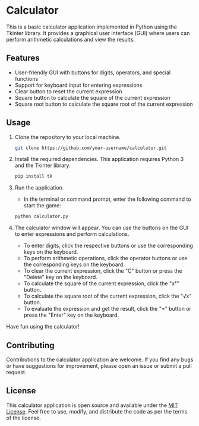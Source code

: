 # Calculator

This is a basic calculator application implemented in Python using the Tkinter library. It provides a graphical user interface (GUI) where users can perform arithmetic calculations and view the results.

## Features

- User-friendly GUI with buttons for digits, operators, and special functions
- Support for keyboard input for entering expressions
- Clear button to reset the current expression
- Square button to calculate the square of the current expression
- Square root button to calculate the square root of the current expression

## Usage

1. Clone the repository to your local machine.

   ```bash
   git clone https://github.com/your-username/calculator.git
   ```

2. Install the required dependencies. This application requires Python 3 and the Tkinter library.

   ```bash
   pip install tk
   ```

3. Run the application.
   - In the terminal or command prompt, enter the following command to start the game:

   ```bash
   python calculator.py
   ```

4. The calculator window will appear. You can use the buttons on the GUI to enter expressions and perform calculations.

   - To enter digits, click the respective buttons or use the corresponding keys on the keyboard.
   - To perform arithmetic operations, click the operator buttons or use the corresponding keys on the keyboard.
   - To clear the current expression, click the "C" button or press the "Delete" key on the keyboard.
   - To calculate the square of the current expression, click the "x²" button.
   - To calculate the square root of the current expression, click the "√x" button.
   - To evaluate the expression and get the result, click the "=" button or press the "Enter" key on the keyboard.

Have fun using the calculator!

## Contributing

Contributions to the calculator application are welcome. If you find any bugs or have suggestions for improvement, please open an issue or submit a pull request.

## License

This calculator application is open source and available under the [MIT License](LICENSE). Feel free to use, modify, and distribute the code as per the terms of the license.
